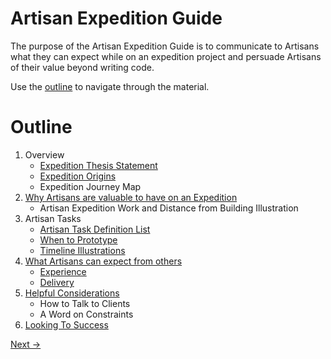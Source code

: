 # Artisan Expedition Guide
The purpose of the Artisan Expedition Guide is to communicate to Artisans what they can expect while on an expedition project and persuade Artisans of their value beyond writing code.

Use the [outline](#outline) to navigate through the material. 
# Outline

1. Overview
    - [Expedition Thesis Statement](./Overview/Thesis.md)
    - [Expedition Origins](./Overview/ExpeditionOrigins.md)
    - Expedition Journey Map
1. [Why Artisans are valuable to have on an Expedition](./ArtisansValueOnExpedition.md)
    - Artisan Expedition Work and Distance from Building Illustration
1. Artisan Tasks
    - [Artisan Task Definition List](./ArtisanTasks/ArtisanTaskDefinitionList.md)
    - [When to Prototype](./ArtisanTasks/WhenToPrototype.md)
    - [Timeline Illustrations](./ArtisanTasks/TimelineIllustrations.pdf)
1. [What Artisans can expect from others](./OthersInRelationToArtisans.md)
    - [Experience](./OthersInRelationToArtisans.md#experience)
    - [Delivery](./OthersInRelationToArtisans.md#delivery)
1. [Helpful Considerations](./HelpfulConsiderations.md)
    - How to Talk to Clients
    - A Word on Constraints
1. [Looking To Success](./LookingToSuccess.md)

[Next &rarr;](./Overview/Thesis.md)